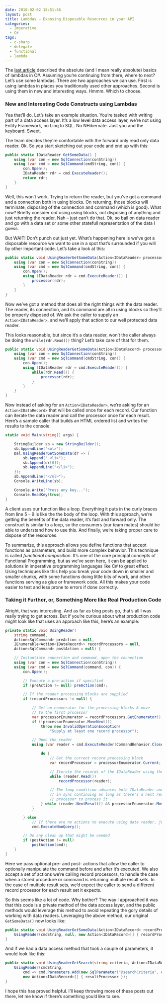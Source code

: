 ```yaml
---
date: 2010-02-02 18:51:56
layout: post
title: Lambdas – Exposing Disposable Resources in your API
categories:
  - Imperative
  - C#
tags:
  - c-sharp
  - delegate
  - functional
  - lambda
---
```


The [last article](http://blog.efvincent.com/c-nuts-and-bolts-lambdas/) described the absolute (and I mean really absolute) basics of lambdas in C#. Assuming you’re continuing from there, where to next? Let’s use some lambdas. There are two approaches we can use. First is using lambdas in places you traditionally used other approaches. Second is using them in new and interesting ways. Hmmm. Which to choose.

<!-- more -->

### New and Interesting Code Constructs using Lambdas

Yea that’ll do. Let’s take an example situation. You’re tasked with writing part of a data access layer. It’s a low level data access layer, we’re not using Entity Framework, no Linq to SQL. No NHibernate. Just you and the keyboard. Sweet.

The team decides they're comfortable with the forward only read only data reader. Ok. So you start sketching out your code and end up with this:

```C#
public static IDataReader GetSomeData() {
    using (var con = new SqlConnection(conString))
    using (var cmd = new SqlCommand(cmdString, con)) {
        con.Open();
        IDataReader rdr = cmd.ExecuteReader();
        return rdr;
    }
}
```

Well, this won’t work. Trying to return the reader, but you’ve got a command and a connection both in using blocks. On returning, those blocks will terminate, disposing of the connection and command (which is good). What now? Briefly consider _not_ using using blocks, not disposing of anything and just returning the reader. Nah – just can’t do that. Ok, so bail on data reader and go with a data set or some other statefull representation of the data I guess.

But WAIT! Don’t punch out just yet. What’s happening here is we’ve got a disposable resource we want to use in a spot that’s surrounded if you will by other important code. Let’s take a look at this:

```C#
public static void UsingReaderGetSomeData(Action<IDataReader> processor) {
    using (var con = new SqlConnection(conString))
    using (var cmd = new SqlCommand(cmdString, con)) {
        con.Open();
        using (IDataReader rdr = cmd.ExecuteReader()) {
            processor(rdr);
        }
    }
}
```

Now we’ve got a method that does all the right things with the data reader. The reader, its connection, and its command are all in using blocks so they’ll be properly disposed of. We ask the caller to supply an `Action<IDataReader>`, and we’ll apply that action to our well protected data reader.

This looks reasonable, but since it’s a data reader, won’t the caller always be doing the `while(rdr.Read())` thing? Let’s take care of that for them.

```C#
public static void UsingReaderGetSomeData(Action<IDataRecord> processor) {
    using (var con = new SqlConnection(conString))
    using (var cmd = new SqlCommand(cmdString, con)) {
        con.Open();
        using (IDataReader rdr = cmd.ExecuteReader()) {
            while(rdr.Read()) {
                processor(rdr);
            }
        }
    }
}
```

Now instead of asking for an `Action<IDataReader>`, we’re asking for an `Action<IDataRecord>` that will be called once for each record. Our function can iterate the data reader and call the processor once for each result. Here’s a sample caller that builds an HTML ordered list and writes the results to the console:

```C#
static void Main(string[] args) {

    StringBuilder sb = new StringBuilder();
    sb.AppendLine("<ol>");
    Dal.UsingReaderGetSomeData(dr => {
        sb.Append(" <li>");
        sb.Append(dr[0]);
        sb.AppendLine("</li>");
    });
    sb.AppendLine("</ol>");
    Console.WriteLine(sb);

    Console.Write("Press any key...");
    Console.ReadKey(true);
}
```

A client uses our function like a loop. Everything it puts in the curly braces from line 5 – 9 is like the the body of the loop. With this approach, we’re getting the benefits of the data reader, it’s fast and forward only. The construct is similar to a loop, so the consumers (our team mates) should be able to understand how to use this. And finally, we’re taking proper care to dispose of the resources.

To summarize, this approach allows you define functions that accept functions as parameters, and build more complex behavior. This technique is called _functional composition_. It’s one of the core principal concepts of Functional Programming, but as we’ve seen here, it can be applied to solutions in imperative programming languages like C# to great effect. Using techniques like this help you break your code down in smaller and smaller chunks, with some functions doing little bits of work, and other functions serving as glue or framework code. All this makes your code easier to test and less prone to errors if done correctly.

### Taking it Further, or, Something More like Real Production Code

Alright, that was interesting. And as far as blog posts go, that’s all I was really trying to get across. But if you’re curious about what production code might look like that uses an approach like this, here’s an example:

```C#
private static void UsingReader(
    string command,
    Action<SqlCommand> preAction = null,
    IEnumerable<Action<IDataRecord>> recordProcessors = null,
    Action<SqlCommand> postAction = null) {

    // Instantiate connection and command, open the connection
    using (var con = new SqlConnection(conString))
    using (var cmd = new SqlCommand(command, con)) {
        con.Open();

        // Execute a pre-action if specified
        if (preAction != null) preAction(cmd);

        // If the reader processing blocks are supplied
        if (recordProcessors != null) {

            // Get an enumerator for the processing blocks & move
            // to the first processor
            var processorEnumerator = recordProcessors.GetEnumerator();
            if (!processorEnumerator.MoveNext())
                throw new InvalidOperationException(
                    "Supply at least one record processor");

            // Open the reader
            using (var reader = cmd.ExecuteReader(CommandBehavior.CloseConnection)) {

                do {
                    // Get the current record processing block
                    var recordProcessor = processorEnumerator.Current;

                    // Iterate the records of the IDataReader using the current block
                    while (reader.Read())
                        recordProcessor(reader);

                    // The loop condition advances both IDataReader and enumerator
                    // in sync continuing as long as there's a next resultSet and a
                    // processor to process it
                } while (reader.NextResult() && processorEnumerator.MoveNext());
            }

        } else
            // If there are no actions to execute using data reader, just execute query
            cmd.ExecuteNonQuery();

        // Do any clean up that might be needed
        if (postAction != null)
            postAction(cmd);
    }
}
```

Here we pass optional pre- and post- actions that allow the caller to optionally manipulate the command before and after it’s executed. We also accept a set of actions we’re calling record processors, to handle the case when a stored procedure or command is returning multiple result sets. In the case of multiple result sets, we’d expect the caller to send a different record processor for each result set it expects.

So this seems like a lot of code. Why bother? The way I approached it was that this code is a private method of the data access layer, and the public methods would leverage this method to avoid repeating the gory details of working with data readers. Leveraging the above method, our original `GetSomeData()` now looks like:

```C#
public static void UsingReaderGetSomeData(Action<IDataRecord> recordProcessor) {
    UsingReader(cmdString, null, new Action<IDataRecord>[] { recordProcessor });
}
```

And if we had a data access method that took a couple of parameters, it would look like this:

```C#
public static void UsingReaderGetSearch(string criteria, Action<IDataRecord> resultProcessor) {
    UsingReader(cmdString,
        cmd => cmd.Parameters.Add(new SqlParameter("@searchCriteria", criteria)),
        new Action<IDataRecord>[] { resultProcessor });
}
```

I hope this has proved helpful. I’ll keep throwing more of these posts out there, let me know if there’s something you’d like to see.
